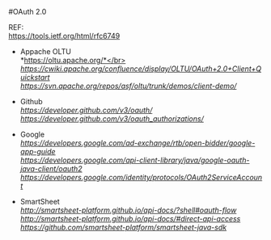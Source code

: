 #OAuth 2.0 

REF:</br>
https://tools.ietf.org/html/rfc6749 </br>

* Appache OLTU</br>
*https://oltu.apache.org/*</br>
*https://cwiki.apache.org/confluence/display/OLTU/OAuth+2.0+Client+Quickstart* </br>
*https://svn.apache.org/repos/asf/oltu/trunk/demos/client-demo/* </br>

* Github </br>
*https://developer.github.com/v3/oauth/*  </br>
*https://developer.github.com/v3/oauth_authorizations/* </br>

* Google </br>
*https://developers.google.com/ad-exchange/rtb/open-bidder/google-app-guide* </br>
*https://developers.google.com/api-client-library/java/google-oauth-java-client/oauth2* </br>
*https://developers.google.com/identity/protocols/OAuth2ServiceAccount* </br>

* SmartSheet </br>
*http://smartsheet-platform.github.io/api-docs/?shell#oauth-flow* </br>
*http://smartsheet-platform.github.io/api-docs/#direct-api-access* </br>
*https://github.com/smartsheet-platform/smartsheet-java-sdk* </br>
